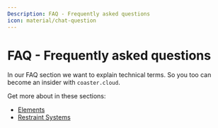 ```yaml
---
Description: FAQ - Frequently asked questions
icon: material/chat-question
---
```


# FAQ - Frequently asked questions

In our FAQ section we want to explain technical terms. So you too can become an insider with `coaster.cloud`.

Get more about in these sections:

- [Elements](./elements.md)
- [Restraint Systems](./restraint.md)
